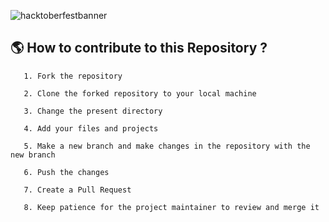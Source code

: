 ![hacktoberfestbanner](https://user-images.githubusercontent.com/97526225/194758055-856eebe3-b029-4af2-baea-a2fa138fe1f0.jpeg)

## 🌎 How to contribute to this Repository ?

```
   1. Fork the repository
   
   2. Clone the forked repository to your local machine
   
   3. Change the present directory
   
   4. Add your files and projects
   
   5. Make a new branch and make changes in the repository with the new branch
   
   6. Push the changes
   
   7. Create a Pull Request
   
   8. Keep patience for the project maintainer to review and merge it
   
```
